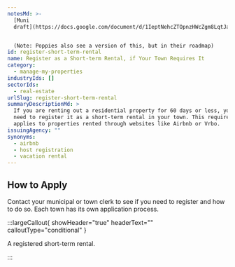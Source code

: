 ```yaml
---
notesMd: >-
  [Muni
  draft](https://docs.google.com/document/d/1IeptNehcZTOpnzHWcZgm8LqtJaYqraxWHqH9f1yoZN4/edit?usp=sharing)


  (Note: Poppies also see a version of this, but in their roadmap)
id: register-short-term-rental
name: Register as a Short-term Rental, if Your Town Requires It
category:
  - manage-my-properties
industryIds: []
sectorIds:
  - real-estate
urlSlug: register-short-term-rental
summaryDescriptionMd: >
  If you are renting out a residential property for 60 days or less, you may
  need to register it as a short-term rental in your town. This requirement also
  applies to properties rented through websites like Airbnb or Vrbo.
issuingAgency: ""
synonyms:
  - airbnb
  - host registration
  - vacation rental
---
```


## How to Apply

Contact your municipal or town clerk to see if you need to register and how to do so. Each town has its own application process.

:::largeCallout{ showHeader="true" headerText="" calloutType="conditional" }

A registered short-term rental.

:::
